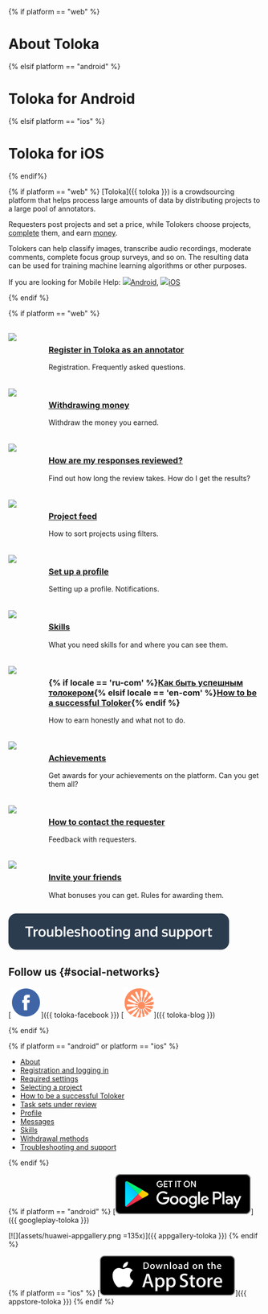 <style scoped>

    .grid-container {

        display: grid;

        grid-template-columns: repeat(auto-fit, minmax(300px, 1fr));

        row-gap: 20px;

        align-items: start;

    }



    .grid-item {

        display: flex;

        flex-direction: row;

    }



    .gallery_img {

        width: 70px;

        flex: 0 0 auto;

        margin-right: 10px;

    }

</style>

{% if platform == "web" %}
# About Toloka
{% elsif platform == "android" %}
# Toloka for Android
{% elsif platform == "ios" %}
# Toloka for iOS
{% endif%}

{% if platform == "web" %}
[Toloka]({{ toloka }}) is a crowdsourcing platform that helps process large amounts of data by distributing projects to a large pool of annotators.

Requesters post projects and set a price, while Tolokers choose projects, [complete](tasks.md) them, and earn [money](priemka.md#pay).

Tolokers can help classify images, transcribe audio recordings, moderate comments, complete focus group surveys, and so on. The resulting data can be used for training machine learning algorithms or other purposes.

If you are looking for Mobile Help: ![](https://yastatic.net/s3/doc-binary/freeze/ru/toloka-common/74b7231516e694ca7e0845a2acc01437096837d8.png)[Android](../android/index.md), ![](https://yastatic.net/s3/doc-binary/freeze/ru/toloka-common/954d1a32b3f72b26c733dfd826934e932860f599.png)[iOS](../ios/index.md)

{% endif %}

{% if platform == "web" %}
<br/>
<br/>
<div class="grid-container">
    <div class="grid-item">
        <div class="gallery_img"><img src="https://yastatic.net/s3/doc-binary/freeze/ru/toloka-common/d848d82d8310ae62fa1b62d80442550f85fc6f4d.svg"></div>
        <div>
            <h3><a href="register">Register in Toloka as an annotator</a></h3>
			<p>Registration. Frequently asked questions. </p>
        </div>
    </div>
    <div class="grid-item">
        <div class="gallery_img"><img src="https://yastatic.net/s3/doc-binary/freeze/ru/toloka-common/0aa89463c96763370d62a13decbeb94cbbafb72d.svg"></div>
        <div>
            <h3><a href="pay/about">Withdrawing money</a></h3>
			<p>Withdraw the money you earned.</p>
        </div>
    </div>
    <div class="grid-item">
       <div class="gallery_img"><img src="https://yastatic.net/s3/doc-binary/freeze/ru/toloka-common/a87d83a654b1b264f34bb85c891bb18796b9fa7d.svg"></div>
        <div>
            <h3><a href="priemka">How are my responses reviewed?</a></h3>
			<p>Find out how long the review takes. How do I get the results?</p>
        </div>
    </div>
    <div class="grid-item">
        <div class="gallery_img"><img src="https://yastatic.net/s3/doc-binary/freeze/ru/toloka-common/9facae90e4a837da815abddcbf9d339b0b878b78.svg"></div>
        <div>
            <h3><a href="task-select">Project feed</a></h3>
			<p>How to sort projects using filters.</p>
        </div>
    </div>
    <div class="grid-item">
        <div class="gallery_img"><img src="https://yastatic.net/s3/doc-binary/freeze/ru/toloka-common/42388599f5483a6f9302da945b10fb0ee55bf2a7.svg"></div>
        <div>
            <h3><a href="profile">Set up a profile</a></h3>
            <p>Setting up a profile. Notifications.</p>
        </div>
    </div>
    <div class="grid-item">
        <div class="gallery_img"><img src="https://yastatic.net/s3/doc-binary/freeze/ru/toloka-common/840d8f8a72b1af176e8932151890be1d0a633a8d.svg"></div>
        <div>
            <h3><a href="skills">Skills</a></h3>
            <p>What you need skills for and where you can see them.</p>
        </div>
    </div>
    <div class="grid-item">
        <div class="gallery_img"><img src="https://yastatic.net/s3/doc-binary/freeze/ru/toloka-common/c9e7f9f25bfc0e727a6625b66608255f739aa8df.svg"></div>
        <div>
            <h3>{% if locale == 'ru-com' %}<a href="tasks">Как быть успешным толокером</a>{% elsif locale == 'en-com' %}<a href="tasks">How to be a successful Toloker</a>{% endif %}</a></h3>
            <p>How to earn honestly and what not to do.</p>
        </div>
    </div>
	<div class="grid-item">
        <div class="gallery_img"><img src="https://yastatic.net/s3/doc-binary/freeze/ru/toloka-common/304e7e6f5301650b1ff38416d4327174a1fc9b3e.svg"></div>
        <div>
            <h3><a href="achievements">Achievements</a></h3>
            <p>Get awards for your achievements on the platform. Can you get them all?</p>
        </div>
    </div>
	    <div class="grid-item">
        <div class="gallery_img"><img src="https://yastatic.net/s3/doc-binary/freeze/ru/toloka-common/2aa80623d792eef4a93146c1202cb8cc63d320a9.svg"></div>
        <div>
            <h3><a href="messages">How to contact the requester</a></h3>
            <p>Feedback with requesters.</p>
        </div>
    </div>
	    <div class="grid-item">
        <div class="gallery_img"><img src="https://yastatic.net/s3/doc-binary/freeze/ru/toloka-common/542e48d32d73bb3a21ed6cf476c3ce7cfea69cdf.svg"></div>
        <div>
            <h3><a href="referal">Invite your friends</a></h3>
            <p>What bonuses you can get. Rules for awarding them.</p>
        </div>
    </div>
</div>


[![Troubleshooting and support](assets/buttons/troubleshooting.svg)](troubleshooting/troubleshooting.md#not_working_properly)


## Follow us {#social-networks}
[![Facebook](assets/SocialNetwork/facebook.svg)]({{ toloka-facebook }}) [![Blog for Tolokers](assets/SocialNetwork/toloka-blog-icon.svg)]({{ toloka-blog }})

{% endif %}

{% if platform == "android" or platform == "ios" %}

* [About](about.md)
* [Registration and logging in](auth.md)
* [Required settings](settings.md)
* [Selecting a project](task-select.md)
* [How to be a successful Toloker](tasks.md)
* [Task sets under review](priemka.md)
* [Profile](profile.md)
* [Messages](messages.md)
* [Skills](skills.md)
* [Withdrawal methods](pay/about.md)
* [Troubleshooting and support](troubleshooting/troubleshooting.md)

{% endif %}

{% if platform == "android" %}
[![](assets/googleplay.svg)]({{ googleplay-toloka }})

[![](assets/huawei-appgallery.png =135x)]({{ appgallery-toloka }})
{% endif %}

{% if platform == "ios" %}
[![](assets/appstore.svg)]({{ appstore-toloka }})
{% endif %}